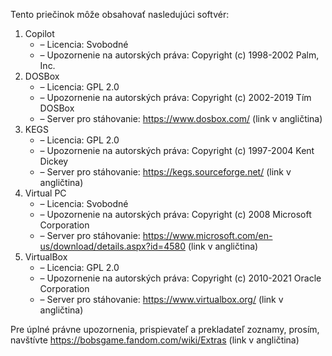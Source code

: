 Tento priečinok môže obsahovať nasledujúci softvér:

1. Copilot
   - – Licencia: Svobodné
   - – Upozornenie na autorských práva: Copyright (c) 1998-2002 Palm, Inc.
2. DOSBox
   - – Licencia: GPL 2.0
   - – Upozornenie na autorských práva: Copyright (c) 2002-2019 Tím DOSBox
   - – Server pro stáhovanie: https://www.dosbox.com/ (link v angličtina)
3. KEGS
   - – Licencia: GPL 2.0
   - – Upozornenie na autorských práva: Copyright (c) 1997-2004 Kent Dickey
   - – Server pro stáhovanie: https://kegs.sourceforge.net/ (link v angličtina)
4. Virtual PC
   - – Licencia: Svobodné
   - – Upozornenie na autorských práva: Copyright (c) 2008 Microsoft Corporation
   - – Server pro stáhovanie: https://www.microsoft.com/en-us/download/details.aspx?id=4580 (link v angličtina)
5. VirtualBox
   - – Licencia: GPL 2.0
   - – Upozornenie na autorských práva: Copyright (c) 2010-2021 Oracle Corporation
   - – Server pro stáhovanie: https://www.virtualbox.org/ (link v angličtina)

Pre úplné právne upozornenia, prispievateľ a prekladateľ zoznamy, prosím, navštívte https://bobsgame.fandom.com/wiki/Extras (link v angličtina)
